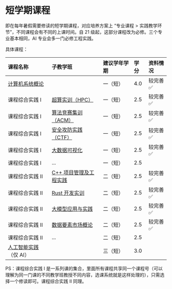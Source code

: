 # 短学期课程

即在每年暑假需要修读的短学期课程，对应培养方案上 “专业课程 > 实践教学环节”，不同课程会有不同的上课时间。自 21 级起，这部分课程改为必修。三个专业基本相同，AI 专业会多一门必修工程实践。

具体课程：

<style>
.md-typeset table:not([class]) th {
    min-width: 1em;
}
</style>

<div style="text-align: center" markdown="1">

|课程名称|子教学班|建议学年学期|学分|资料情况|
|:--|:--|:--|:--|:--|
|[计算机系统概论](ics/)||一（短）|4.0|较完善✅|
|课程综合实践 Ⅰ|[超算实训（HPC）](hpc/)|一（短）|2.5|较完善✅|
|课程综合实践 Ⅰ|[算法竞赛集训（ACM）](acm/)|一（短）|2.5|较完善✅|
|课程综合实践 Ⅰ|[安全攻防实践（CTF）](ctf/)|一（短）|2.5|较完善✅|
|课程综合实践 Ⅰ|[大数据可视化](data_visualization/)|一（短）|2.5|较完善✅|
|课程综合实践 Ⅰ|...|一（短）|2.5||
|课程综合实践 Ⅱ|[C++ 项目管理及工程实践](cpp_project/)|二（短）|2.5|较完善✅|
|课程综合实践 Ⅱ|[Rust 开发实训](rust/)|二（短）|2.5|较完善✅|
|课程综合实践 Ⅱ|[大模型应用与实践](llm_practice/)|二（短）|2.5|较完善✅|
|课程综合实践 Ⅱ|[数据要素市场概论](data_market/)|二（短）|2.5|较完善✅|
|课程综合实践 Ⅱ|...|二（短）|2.5||
|[人工智能实践](ai_practice/)（仅 AI）||三（短）|3.0||

</div>

PS：课程综合实践 Ⅰ 是一系列课的集合，里面所有课程共享同一个课程号（可以理解为同一门课的不同教学班教授不同内容，选课系统就是这样处理的），只需选择一个修读即可。课程综合实践 Ⅱ 同理。

